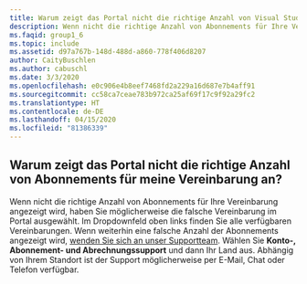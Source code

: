 ```yaml
---
title: Warum zeigt das Portal nicht die richtige Anzahl von Visual Studio-Abonnements für meine Vereinbarung an?
description: Wenn nicht die richtige Anzahl von Abonnements für Ihre Vereinbarung angezeigt wird, haben Sie möglicherweise die falsche Vereinbarung im Portal ausgewählt.
ms.faqid: group1_6
ms.topic: include
ms.assetid: d97a767b-148d-488d-a860-778f406d8207
author: CaityBuschlen
ms.author: cabuschl
ms.date: 3/3/2020
ms.openlocfilehash: e0c906e4b8eef7468fd2a229a16d687e7b4aff91
ms.sourcegitcommit: cc58ca7ceae783b972ca25af69f17c9f92a29fc2
ms.translationtype: HT
ms.contentlocale: de-DE
ms.lasthandoff: 04/15/2020
ms.locfileid: "81386339"
---
```

## <a name="why-is-the-portal-not-showing-the-correct-number-of-subscriptions-for-my-agreement"></a>Warum zeigt das Portal nicht die richtige Anzahl von Abonnements für meine Vereinbarung an?

Wenn nicht die richtige Anzahl von Abonnements für Ihre Vereinbarung angezeigt wird, haben Sie möglicherweise die falsche Vereinbarung im Portal ausgewählt. Im Dropdownfeld oben links finden Sie alle verfügbaren Vereinbarungen. Wenn weiterhin eine falsche Anzahl der Abonnements angezeigt wird, [wenden Sie sich an unser Supportteam](https://visualstudio.microsoft.com/subscriptions/support/#talktous). Wählen Sie **Konto-, Abonnement- und Abrechnungssupport** und dann Ihr Land aus. Abhängig von Ihrem Standort ist der Support möglicherweise per E-Mail, Chat oder Telefon verfügbar.
